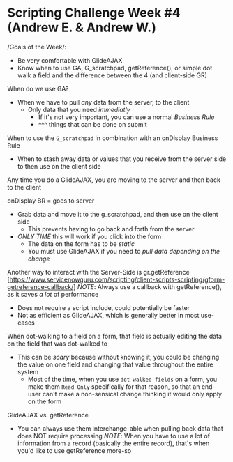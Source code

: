 # Scripting Challenge Week #4 (Andrew E. & Andrew W.)
/Goals of the Week/:
- Be very comfortable with GlideAJAX
- Know when to use GA, G\_scratchpad, getReference(), or simple dot walk a field and the difference between the 4 (and client-side GR)

When do we use GA?
- When we have to pull _any_ data from the server, to the client
  - Only data that you need _immediatly_
    - If it's not very important, you can use a normal *Business Rule*
    - ^^^ things that can be done on submit

When to use the `G_scratchpad` in combination with an onDisplay Business Rule
- When to stash away data or values that you receive from the server side to then use on the client side

Any time you do a GlideAJAX, you are moving to the server and then back to the client

onDisplay BR = goes to server
- Grab data and move it to the g\_scratchpad, and then use on the client side
  - This prevents having to go back and forth from the server
- *ONLY TIME* this will work if you click into the form
  - The data on the form has to be _static_
  - You must use GlideAJAX if you need to _*pull data depending on the change*_

Another way to interact with the Server-Side is gr.getReference [https://www.servicenowguru.com/scripting/client-scripts-scripting/gform-getreference-callback/]
*NOTE*: Always use a callback with getReference(), as it saves _a lot_ of performance
- Does not require a script include, could potentially be faster
- Not as efficient as GlideAJAX, which is generally better in most use-cases

When dot-walking to a field on a form, that field is actually editing the data on the field that was dot-walked to
- This can be *scary* because without knowing it, you could be changing the value on one field and changing that value throughout the entire system
  - Most of the time, when you use `dot-walked fields` on a form, you make them `Read Only` specifically for that reason, so that an end-user can't make a non-sensical change thinking it would only apply on the form


GlideAJAX vs. getReference
- You can always use them interchange-able when pulling back data that does NOT require processing
*NOTE*: When you have to use a lot of information from a record (basically the entire record), that's when you'd like to use getReference more-so
